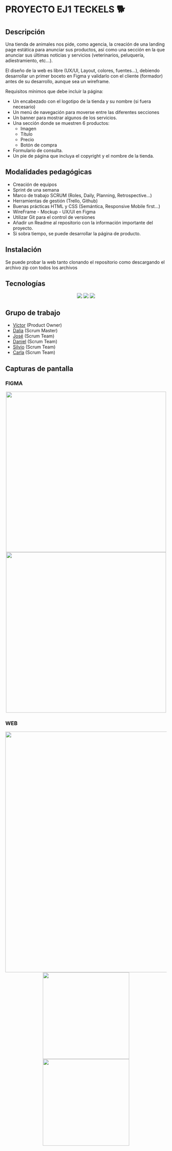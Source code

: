 # PROYECTO EJ1 TECKELS :dog2: 

## Descripción

Una tienda de animales nos pide, como agencia, la creación de una landing page estática para anunciar sus productos, así como una sección en la que anunciar sus últimas noticias y servicios (veterinarios, peluquería, adiestramiento, etc…).

El diseño de la web es libre (UX/UI, Layout, colores, fuentes…), debiendo desarrollar un primer boceto en Figma y validarlo con el cliente (formador) antes de su desarrollo, aunque sea un wireframe.

Requisitos mínimos que debe incluir la página:

- Un encabezado con el logotipo de la tienda y su nombre (si fuera necesario)
- Un menú de navegación para moverse entre las diferentes secciones
- Un banner para mostrar algunos de los servicios.
- Una sección donde se muestren 6 productos:
  - Imagen
  - Título
  - Precio
  - Botón de compra
- Formulario de consulta.
- Un pie de página que incluya el copyright y el nombre de la tienda.

## Modalidades pedagógicas

- Creación de equipos
- Sprint de una semana
- Marco de trabajo SCRUM (Roles, Daily, Planning, Retrospective…)
- Herramientas de gestión (Trello, Github)
- Buenas prácticas HTML y CSS (Semántica, Responsive Mobile first…)
- WireFrame - Mockup - UX/UI en Figma
- Utilizar Git para el control de versiones
- Añadir un Readme al repositorio con la información importante del proyecto.
- Si sobra tiempo, se puede desarrollar la página de producto.

## Instalación

Se puede probar la web tanto clonando el repositorio como descargando el archivo zip con todos los archivos

## Tecnologías 

 <p align="center">
 <img src= "https://img.shields.io/badge/html5-%23E34F26.svg?style=for-the-badge&logo=html5&logoColor=white"></img>
 <img src= "https://img.shields.io/badge/CSS3-1572B6?style=for-the-badge&logo=css3&logoColor=white"></img>
 <img src= "https://img.shields.io/badge/javascript-%23323330.svg?style=for-the-badge&logo=javascript&logoColor=%23F7DF1E"></img>
 </p>
 
 ## Grupo de trabajo
 
 + [Víctor](https://github.com/oliverio89) (Product Owner)
 + [Dalia](https://github.com/seisporseis) (Scrum Master)
 + [José](https://github.com/Cabbani) (Scrum Team)
 + [Daniel](https://github.com/DanielDW23) (Scrum Team)
 + [Silvio](https://github.com/kurzerhand) (Scrum Team)
 + [Carla](https://github.com/carla0921) (Scrum Team)

## Capturas de pantalla

### FIGMA

<p align="center" >
 
 <img src="https://github.com/DanielDW23/Proyecto_en_grupo--Ej1-Teckels/assets/126791645/fd49fa75-b374-43f4-8a25-aa24416a794b" width="500" />
 <img src="https://github.com/DanielDW23/Proyecto_en_grupo--Ej1-Teckels/assets/126791645/02483a5c-04fe-457b-abfd-5ddd9c86ce1d" width="500" />
</p>

  ### WEB
  
  <p align="center" >
  
 <img src="https://github.com/DanielDW23/Proyecto_en_grupo--Ej1-Teckels/assets/126791645/187cc4f5-04d4-40b7-b6da-104b50cbb82a" width="750" />
    
  
 <img src="https://github.com/DanielDW23/Proyecto_en_grupo--Ej1-Teckels/assets/126791645/a26259c0-b653-4640-bf99-0cd86ae33eac" width="270" />
 <img src="https://github.com/DanielDW23/Proyecto_en_grupo--Ej1-Teckels/assets/126791645/592636ca-3f09-4c3b-a667-f93590331dcf" width="270" />

</p>


 


